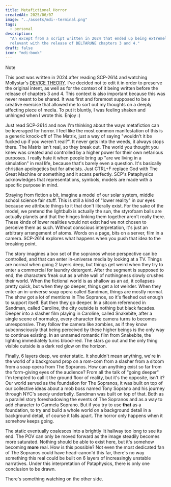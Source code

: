 ```yaml
---
title: Metafictional Horror
createdAt: 2025/06/07
image: "../assets/mdi--terminal.png"
tags:
  - personal
description:
  "An except from a script written in 2024 that ended up being extremely
  relevant with the release of DELTARUNE chapters 3 and 4."
draft: false
icon: "mdi:book"
---
```


> [!NOTE]
>
> This post was written in 2024 after reading SCP-2614 and watching Mollystar's
> [DEVICE THEORY](https://www.youtube.com/watch?v=0UUrelL0WEs). I've decided not
> to edit it in order to preserve the original intent, as well as for the
> context of it being written before the release of chapters 3 and 4. This
> context is also important because this was never meant to be shared. It was
> first and foremost supposed to be a creative exercise that allowed me to sort
> out my thoughts on a deeply affecting piece of media. To put it bluntly, I was
> feeling shaken and unhinged when I wrote this. Enjoy :)

Just read SCP-2614 and now I'm thinking about the ways metafiction can be
leveraged for horror. I feel like the most common manifestation of this is a
generic knock-off of The Matrix, just a way of saying "wouldn't it be fucked up
if you weren't real?". It never gets into the weeds, it always stops there. The
Matrix isn't real, so they break out. The world you thought you knew was created
and controlled by a higher power for their own nefarious purposes. I really hate
it when people bring up "are we living in a simulation" in real life, because
that's barely even a question. It's basically christian apologetics but for
atheists. Just CTRL+F replace God with The Great Machine or something and it
scans perfectly. SCP's Pataphysics acknowledges that representations, symbols,
models are made with a specific purpose in mind.

Straying from fiction a bit, imagine a model of our solar system, middle school
science fair stuff. This is still a kind of "lower reality" in our eyes because
we attribute things to it that don't literally exist. For the sake of the model,
we pretend the lightbulb is actually the sun, the styrofoam balls are actually
planets and that the hinges linking them together aren't really there. These
kinds of lower realities would not exist had we not chosen to perceive them as
such. Without conscious interpretation, it's just an arbitrary arrangement of
atoms. Words on a page, bits on a server, film in a camera. SCP-2614 explores
what happens when you push that idea to the breaking point.

The story imagines a box set of the sopranos whose perspective can be
controlled, and that can enter in-universe media by looking at a TV. Things are
normal when going 2 layers deep, but things get weird when they try to enter a
commercial for laundry detergent. After the segment is supposed to end, the
characters freak out as a white wall of nothingness slowly crushes their world.
When the fictional world is as shallow as an ad, it collapses pretty quick, but
when they go deeper, things get a lot weirder. When they enter an in-universe
soap opera called Sandman, things are mostly normal. The show got a lot of
mentions in The Sopranos, so it's fleshed out enough to support itself. But then
they go deeper. In a sitcom referenced in Sandman, called Caroline, the city
outside is nothing but black facades. Deeper into a slasher film playing in
Caroline, called Snakebite, after a single scene of normalcy, every character
the camera turns to becomes unresponsive. They follow the camera like zombies,
as if they know subconsciously that being perceived by these higher beings is
the only way to continue existing. In an unnamed romantic film from Snakebite,
the lighting immediately turns blood-red. The stars go out and the only thing
visible outside is a dark red glow on the horizon.

Finally, 6 layers deep, we enter static. It shouldn't mean anything, we're in
the world of a background prop on a rom-com from a slasher from a sitcom from a
soap opera from The Sopranos. How can anything exist so far from the form-giving
eyes of the audience? From all the talk of "going deeper" I'm tempted to call it
the ground floor of reality, but it's the opposite, isn't it? Our world served
as the foundation for The Sopranos, it was built on top of our collective ideas
about a mob boss named Tony Soprano and his journey through NYC's seedy
underbelly. Sandman was built on top of that. Both as a parallel story
foreshadowing the events of The Sopranos and as a way to add character to
Carmela Soprano. But if you try to use **that** as a foundation, to try and
build a whole world on a background detail in a background detail, of course it
falls apart. The horror only happens when it somehow keeps going.

The static eventually coalesces into a brightly lit hallway too long to see its
end. The POV can only be moved forward as the image steadily becomes more
saturated. Nothing should be able to exist here, but it's somehow becoming
**more** real. How is this possible? Not even the most dedicated fan of The
Sopranos could have head-canon'd this far, there's no way something this real
could be built on 6 layers of increasingly unstable narratives. Under this
interpretation of Pataphysics, there is only one conclusion to be drawn.

There's something watching on the other side.


